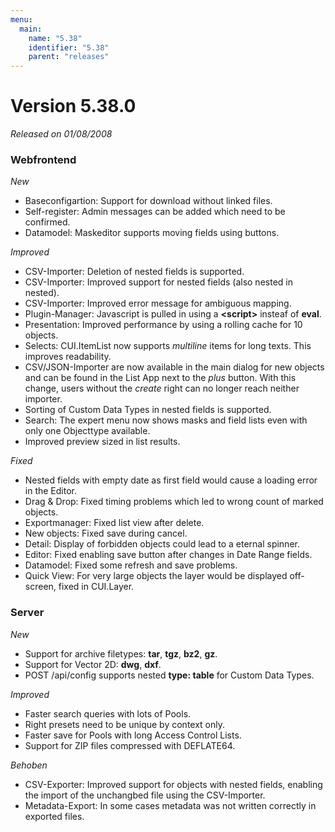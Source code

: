 ```yaml
---
menu:
  main:
    name: "5.38"
    identifier: "5.38"
    parent: "releases"
---
```


# Version 5.38.0

*Released on 01/08/2008*

### Webfrontend

*New*

- Baseconfigartion: Support for download without linked files.
- Self-register: Admin messages can be added which need to be confirmed.
- Datamodel: Maskeditor supports moving fields using buttons.

*Improved*

- CSV-Importer: Deletion of nested fields is supported.
- CSV-Importer: Improved support for nested fields (also nested in nested).
- CSV-Importer: Improved error message for ambiguous mapping.
- Plugin-Manager: Javascript is pulled in using a **\<script\>** insteaf of **eval**.
- Presentation: Improved performance by using a rolling cache for 10 objects.
- Selects: CUI.ItemList now supports *multiline* items for long texts. This improves readability. 
- CSV/JSON-Importer are now available in the main dialog for new objects and can be found in the List App next to the *plus* button. With this change, users without the *create* right can no longer reach neither importer.
- Sorting of Custom Data Types in nested fields is supported.
- Search: The expert menu now shows masks and field lists even with only one Objecttype available.
- Improved preview sized in list results.

*Fixed*

* Nested fields with empty date as first field would cause a loading error in the Editor.
* Drag & Drop: Fixed timing problems which led to wrong count of marked objects.
* Exportmanager: Fixed list view after delete.
* New objects: Fixed save during cancel.
* Detail: Display of forbidden objects could lead to a eternal spinner.
* Editor: Fixed enabling save button after changes in Date Range fields.
* Datamodel: Fixed some refresh and save problems.
* Quick View: For very large objects the layer would be displayed off-screen, fixed in CUI.Layer.

### Server

*New*

- Support for archive filetypes: **tar**, **tgz**, **bz2**, **gz**.
- Support for Vector 2D: **dwg**, **dxf**.
- POST /api/config supports nested **type: table** for Custom Data Types.

*Improved*

- Faster search queries with lots of Pools.
- Right presets need to be unique by context only.
- Faster save for Pools with long Access Control Lists.
- Support for ZIP files compressed with DEFLATE64.

*Behoben*

- CSV-Exporter: Improved support for objects with nested fields, enabling the import of the unchangbed file using the CSV-Importer.
- Metadata-Export: In some cases metadata was not written correctly in exported files.